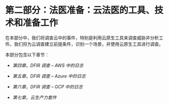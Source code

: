 # 第二部分：法医准备：云法医的工具、技术和准备工作

在本部分中，我们将调查云中的事件，特别是利用云原生工具来调查威胁并分析工件。我们将为云调查建立前提条件，识别一个场景，并使用云原生工具进行调查。

本部分包含以下章节：

+   *第四章*，*DFIR 调查 – AWS 中的日志*

+   *第五章*，*DFIR 调查 – Azure 中的日志*

+   *第六章*，*DFIR 调查 – GCP 中的日志*

+   *第七章*，*云生产力套件*
